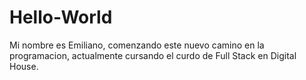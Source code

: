 # Hello-World
Mi nombre es Emiliano, comenzando este nuevo camino en la programacion, actualmente cursando el curdo de Full Stack en Digital House.

